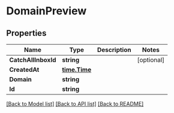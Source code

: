 # DomainPreview

## Properties

Name | Type | Description | Notes
------------ | ------------- | ------------- | -------------
**CatchAllInboxId** | **string** |  | [optional] 
**CreatedAt** | [**time.Time**](time.Time) |  | 
**Domain** | **string** |  | 
**Id** | **string** |  | 

[[Back to Model list]](../README#documentation-for-models) [[Back to API list]](../README#documentation-for-api-endpoints) [[Back to README]](../README)


